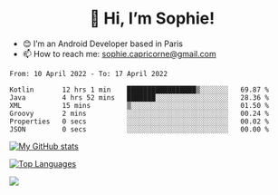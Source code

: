 <h1 align="center"> 👋 Hi, I’m Sophie! </h1>  

- 😊 I’m an Android Developer based in Paris
- 📫 How to reach me: sophie.capricorne@gmail.com


<!--START_SECTION:waka-->

```text
From: 10 April 2022 - To: 17 April 2022

Kotlin       12 hrs 1 min    █████████████████▒░░░░░░░   69.87 %
Java         4 hrs 52 mins   ███████░░░░░░░░░░░░░░░░░░   28.36 %
XML          15 mins         ▒░░░░░░░░░░░░░░░░░░░░░░░░   01.50 %
Groovy       2 mins          ░░░░░░░░░░░░░░░░░░░░░░░░░   00.24 %
Properties   0 secs          ░░░░░░░░░░░░░░░░░░░░░░░░░   00.02 %
JSON         0 secs          ░░░░░░░░░░░░░░░░░░░░░░░░░   00.00 %
```

<!--END_SECTION:waka-->

[![My GitHub stats](https://github-readme-stats.vercel.app/api?username=sophicapri&show_icons=true&theme=buefy)](https://github.com/anuraghazra/github-readme-stats)

[![Top Languages](https://github-readme-stats.vercel.app/api/top-langs/?username=sophicapri&langs_count=2&layout=compact)](https://github.com/anuraghazra/github-readme-stats)

![](https://github-readme-streak-stats.herokuapp.com/?user=sophicapri)
